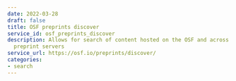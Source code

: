 ```yaml
---
date: 2022-03-28
draft: false
title: OSF preprints discover
service_id: osf_preprints_discover
description: Allows for search of content hosted on the OSF and across several other
  preprint servers
service_url: https://osf.io/preprints/discover/
categories:
- search
---
```



